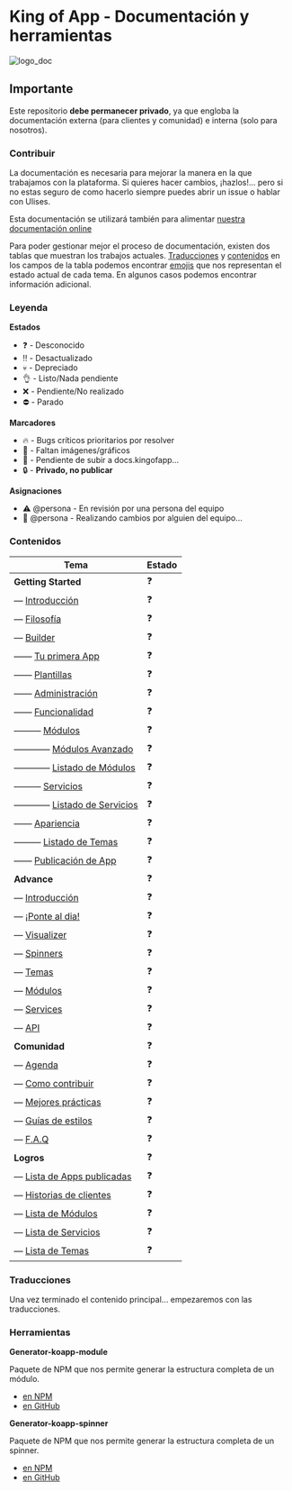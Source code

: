 # King of App - Documentación y herramientas

![logo_doc](http://kingofapp.es/wp-content/uploads/2013/03/reino.jpg)

## Importante

Este repositorio **debe permanecer privado**, ya que engloba la documentación externa (para clientes y comunidad) e interna (solo para nosotros).

### Contribuir

La documentación es necesaria para mejorar la manera en la que trabajamos con la plataforma. Si quieres hacer cambios, ¡hazlos!... pero si no estas seguro de como hacerlo siempre puedes abrir un issue o hablar con Ulises.

Esta documentación se utilizará también para alimentar [nuestra documentación online](http://docs.kingofapp.com)

Para poder gestionar mejor el proceso de documentación, existen dos tablas que muestran los trabajos actuales. [Traducciones](#traducciones) y [contenidos](#contenidos) en los campos de la tabla podemos encontrar [emojis](http://www.webpagefx.com/tools/emoji-cheat-sheet/) que nos representan el estado actual de cada tema. En algunos casos podemos encontrar información adicional.

### Leyenda

**Estados**
- :question: - Desconocido
- :bangbang: - Desactualizado
- :skull: - Depreciado
- :ok_hand: - Listo/Nada pendiente
- :x: - Pendiente/No realizado
- :no_entry: - Parado

**Marcadores**
- :fire: - Bugs críticos prioritarios por resolver
- :sunrise: - Faltan imágenes/gráficos
- :rocket: - Pendiente de subir a docs.kingofapp...
- :lock: - **Privado, no publicar**

**Asignaciones**
- :warning: @persona - En revisión por una persona del equipo
- :construction: @persona - Realizando cambios por alguien del equipo...


### Contenidos

Tema | Estado
------------ | -------------
**Getting Started** | :question:
— [Introducción]() | :question:
— [Filosofía]() | :question:
— [Builder]() | :question:
—— [Tu primera App]() | :question:
—— [Plantillas]() | :question:
—— [Administración]() | :question:
—— [Funcionalidad]() | :question:
——— [Módulos]() | :question:
———— [Módulos Avanzado]() | :question:
———— [Listado de Módulos]() | :question:
——— [Servicios]() | :question:
———— [Listado de Servicios]() | :question:
—— [Apariencia]() | :question:
——— [Listado de Temas]() | :question:
—— [Publicación de App]() | :question:
**Advance** | :question:
— [Introducción]() | :question:
— [¡Ponte al dia!]() | :question:
— [Visualizer]() | :question:
— [Spinners]() | :question:
— [Temas]() | :question:
— [Módulos]() | :question:
— [Services]() | :question:
— [API]() | :question:
**Comunidad** | :question:
— [Agenda]() | :question:
— [Como contribuir]() | :question:
— [Mejores prácticas]() | :question:
— [Guías de estilos]() | :question:
— [F.A.Q]() | :question:
**Logros** | :question:
— [Lista de Apps publicadas]() | :question:
— [Historias de clientes]() | :question:
— [Lista de Módulos]() | :question:
— [Lista de Servicios]() | :question:
— [Lista de Temas]() | :question:


### Traducciones

Una vez terminado el contenido principal... empezaremos con las traducciones.

### Herramientas

**Generator-koapp-module**

Paquete de NPM que nos permite generar la estructura completa de un módulo.
- [en NPM](https://www.npmjs.com/package/generator-koapp-module)
- [en GitHub](https://github.com/kingofapp/generator-koapp-module)


**Generator-koapp-spinner**

Paquete de NPM que nos permite generar la estructura completa de un spinner.
- [en NPM](https://www.npmjs.com/package/generator-koapp-spinner)
- [en GitHub](https://github.com/kingofapp/generator-koapp-spinner)



